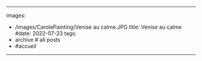 
---
images:
- /images/CarolePainting/Venise au calme.JPG
title: Venise au calme
#date: 2022-07-23
tags:
- archive # all posts
- #accueil


---